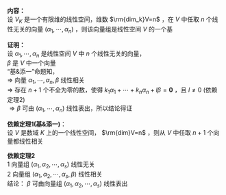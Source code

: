 **内容：**  
设 $V_K$ 是一个有限维的线性空间，维数 $\rm{dim_k}V=n$ ，在 $V$ 中任取 $n$ 个线性无关的向量 $(\alpha_1,\cdots,\alpha_n)$ ，则该向量组是线性空间 $V$ 的一个基  
  
**证明：**  
设 $\alpha_1,\cdots,\alpha_n$ 是线性空间 $V$ 中 $n$ 个线性无关的向量，  
$\beta$ 是 $V$ 中一个向量  
“基&添一”命题知，  
$\Rightarrow$ 向量 $\alpha_1,\cdots,\alpha_n,\beta$ 线性相关  
$\Rightarrow$ 存在 $n+1$ 个不全为零的数，使得 $k_1\alpha_1+\cdots+k_n\alpha_n+l\beta  
=\mathbf0$ ，且 $l\neq0$  (依赖定理2)  
$\Rightarrow\beta$ 可由 $(\alpha_1,\cdots,\alpha_n)$ 线性表出，所以结论得证  
  
**依赖定理1(基&添一)**：  
设 $V$ 是数域 $K$ 上的一个线性空间， $\rm{dim}V=n$ ，则从 $V$ 中任取 $n+1$ 个向量都线性相关  
  
**依赖定理2**  
1 向量组 $(\alpha_1,\alpha_2,\cdots,\alpha_s)$ 线性无关  
2 向量组 $(\alpha_1,\alpha_2,\cdots,\alpha_s,\beta)$ 线性相关  
结论： $\beta$ 可由向量组 $(\alpha_1,\alpha_2,\cdots,\alpha_s)$ 线性表出  
